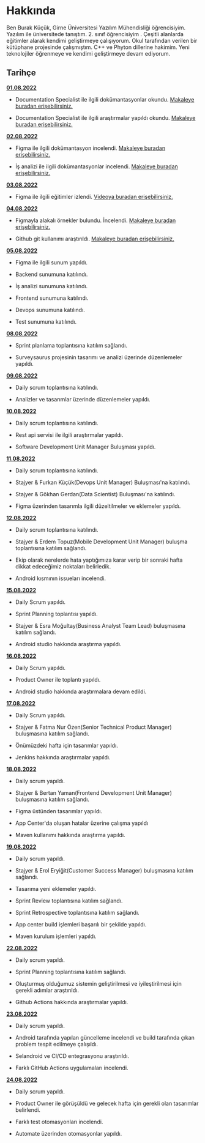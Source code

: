 # Hakkında

Ben Burak Küçük, Girne Üniversitesi Yazılım Mühendisliği  öğrencisiyim. Yazılım ile üniversitede tanıştım. 2. sınıf öğrencisiyim . Çeşitli alanlarda eğitimler alarak kendimi geliştirmeye çalışıyorum. Okul tarafından verilen bir kütüphane projesinde çalışmıştım. C++ ve Phyton dillerine hakimim. Yeni teknolojiler öğrenmeye ve kendimi geliştirmeye devam ediyorum.

## Tarihçe

[**01.08.2022**](https://github.com/bimser-intern/docs/issues/89)

- Documentation Specialist ile ilgili dokümantasyonlar okundu. [Makaleye buradan erişebilirsiniz.](https://builtin.com/job-descriptions/technical-writer-job-description) 

- Documentation Specialist ile ilgili araştırmalar yapıldı okundu. [Makaleye buradan erişebilirsiniz.](https://business.linkedin.com/talent-solutions/resources/talent-engagement/job-descriptions/technical-writer#:~:text=Technical%20writers%20are%20skilled%20wordsmiths,information%20with%20ease%20and%20clarity)

[**02.08.2022**](https://github.com/bimser-intern/docs/issues/89)

- Figma ile ilgili dokümantasyon incelendi. [Makaleye buradan erişebilirsiniz.](https://www.userspots.com/rehber/figma-nedir-nasil-kullanilir)

- İş analizi ile ilgili dokümantasyonlar incelendi. [Makaleye buradan erişebilirsiniz.](https://www.albertsolino.com/blog/is-analizi-nedir/)

[**03.08.2022**](https://github.com/bimser-intern/docs/issues/89)

- Figma ile ilgili eğitimler izlendi. [Videoya buradan erişebilirsiniz.](https://youtu.be/drekJK0DOr8)

[**04.08.2022**](https://github.com/bimser-intern/docs/issues/152)

- Figmayla alakalı örnekler bulundu. İncelendi. [Makaleye buradan erişebilirsiniz.](https://kod-suz.com/article/size-zaman-kazandiracak-10-figma-eklentisi)

- Github git kullanımı araştırıldı. [Makaleye buradan erişebilirsiniz.](https://www.webtekno.com/github-nedir-ne-ise-yarar-h117655.htmlsad)

[**05.08.2022**](https://github.com/bimser-intern/docs/issues/179)

- Figma ile ilgili sunum yapıldı.

- Backend sunumuna katılındı.

- İş analizi sunumuna katılındı.

- Frontend sunumuna katılındı.

- Devops sunumuna katılındı.

- Test sunumuna katılındı.

[**08.08.2022**](https://github.com/bimser-intern/docs/issues/204)

- Sprint planlama toplantısına katılım sağlandı.

- Surveysaurus projesinin tasarımı ve analizi üzerinde düzenlemeler yapıldı.

[**09.08.2022**](https://github.com/bimser-intern/docs/issues/248)

- Daily scrum toplantısına katılındı.

- Analizler ve tasarımlar üzerinde düzenlemeler yapıldı.

[**10.08.2022**](https://github.com/bimser-intern/docs/issues/248)

- Daily scrum toplantısına katılındı.

- Rest api servisi ile ilgili araştırmalar yapıldı.

- Software Development Unit Manager Buluşması yapıldı.

[**11.08.2022**](https://github.com/bimser-intern/docs/issues/261)

- Daily scrum toplantısına katılındı.

- Stajyer & Furkan Küçük(Devops Unit Manager) Buluşması'na katılındı.

- Stajyer & Gökhan Gerdan(Data Scientist) Buluşması'na katılındı.

- Figma üzerinden tasarımla ilgili düzeltilmeler ve eklemeler yapıldı.

[**12.08.2022**](https://github.com/bimser-intern/docs/issues/300)

- Daily scrum toplantısına katılındı.

- Stajyer & Erdem Topuz(Mobile Development Unit Manager) buluşma toplantısına katılım sağlandı.

- Ekip olarak nerelerde hata yaptığımıza karar verip bir sonraki hafta dikkat edeceğimiz noktaları belirledik.

- Android kısmının issueları incelendi.

[**15.08.2022**](https://github.com/bimser-intern/docs/issues/331)

- Daily Scrum yapıldı.

- Sprint Planning toplantısı yapıldı.

- Stajyer & Esra Moğultay(Business Analyst Team Lead) buluşmasına katılım sağlandı. 

- Android studio hakkında araştırma yapıldı.

[**16.08.2022**](https://github.com/bimser-intern/docs/issues/331)

- Daily Scrum yapıldı.

- Product Owner ile toplantı yapıldı.

- Android studio hakkında araştırmalara devam edildi.

[**17.08.2022**](https://github.com/bimser-intern/docs/issues/439)

- Daily Scrum yapıldı.

- Stajyer & Fatma Nur Özen(Senior Technical Product Manager) buluşmasına katılım sağlandı.

- Önümüzdeki hafta için tasarımlar yapıldı.
 
- Jenkins hakkında araştırmalar yapıldı.

[**18.08.2022**](https://github.com/bimser-intern/docs/issues/439)

- Daily scrum yapıldı.

- Stajyer & Bertan Yaman(Frontend Development Unit Manager) buluşmasına katılım sağlandı.

- Figma üstünden tasarımlar yapıldı.

- App Center'da oluşan hatalar üzerine çalışma yapıldı

- Maven kullanımı hakkında araştırma yapıldı.

[**19.08.2022**](https://github.com/bimser-intern/docs/issues/439)

- Daily scrum yapıldı.

- Stajyer & Erol Eryiğit(Customer Success Manager) buluşmasına katılım sağlandı.

- Tasarıma yeni eklemeler yapıldı.

- Sprint Review toplantısına katılım sağlandı.

- Sprint Retrospective toplantısına katılım sağlandı.

- App center build işlemleri başarılı bir şekilde yapıldı.

- Maven kurulum işlemleri yapıldı.

[**22.08.2022**](https://github.com/bimser-intern/docs/issues/439)

- Daily scrum yapıldı.

- Sprint Planning toplantısına katılım sağlandı.

- Oluşturmuş olduğumuz sistemin geliştirilmesi ve iyileştirilmesi için gerekli adımlar araştırıldı.

- Github Actions hakkında araştırmalar yapıldı.

[**23.08.2022**](https://github.com/bimser-intern/docs/issues/439)

- Daily scrum yapıldı.

- Android tarafında yapılan güncelleme incelendi ve build tarafında çıkan problem tespit edilmeye çalışıldı.

- Selandroid ve CI/CD entegrasyonu araştırıldı.

- Farklı GitHub Actions uygulamaları incelendi.

[**24.08.2022**](https://github.com/bimser-intern/docs/issues/439)

- Daily scrum yapıldı.

- Product Owner ile görüşüldü ve gelecek hafta için gerekli olan tasarımlar belirlendi.

- Farklı test otomasyonları incelendi.

- Automate üzerinden otomasyonlar yapıldı.



















